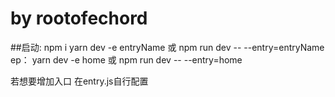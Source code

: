 # by rootofechord
 
##启动:
npm i
yarn dev -e entryName
或 npm run dev -- --entry=entryName
ep： yarn dev -e home  或 npm run dev -- --entry=home

若想要增加入口 在entry.js自行配置

